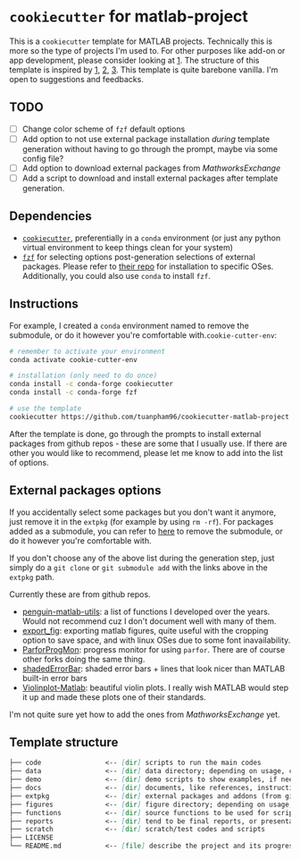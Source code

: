 # `cookiecutter` for matlab-project

This is a `cookiecutter` template for MATLAB projects. Technically this is more so the type of projects I'm used to. For other purposes like add-on or app development, please consider looking at [1]. The structure of this template is inspired by [1], [2], [3]. This template is quite barebone vanilla. I'm open to suggestions and feedbacks.

## TODO

- [ ] Change color scheme of `fzf` default options
- [ ] Add option to not use external package installation *during* template generation without having to go through the prompt, maybe via some config file?
- [ ] Add option to download external packages from *MathworksExchange*
- [ ] Add a script to download and install external packages after template generation.

## Dependencies

- [`cookiecutter`][4], preferentially in a `conda` environment (or just any python virtual environment to keep things clean for your system)
- [`fzf`][5] for selecting options post-generation selections of external packages. Please refer to [their repo][5] for installation to specific OSes. Additionally, you could also use `conda` to install `fzf`.

## Instructions

For example, I created a `conda` environment named to remove the submodule, or do it however you're comfortable with.`cookie-cutter-env`:

``` bash
# remember to activate your environment
conda activate cookie-cutter-env

# installation (only need to do once)
conda install -c conda-forge cookiecutter
conda install -c conda-forge fzf

# use the template
cookiecutter https://github.com/tuanpham96/cookiecutter-matlab-project
```

After the template is done, go through the prompts to install external packages from github repos - these are some that I usually use. If there are other you would like to recommend, please let me know to add into the list of options.

## External packages options

If you accidentally select some packages but you don't want it anymore, just remove it in the `extpkg` (for example by using `rm -rf`). For packages added as a submodule, you can refer to [here][6] to remove the submodule, or do it however you're comfortable with.

If you don't choose any of the above list during the generation step, just simply do a `git clone` or `git submodule add` with the links above in the `extpkg` path.

Currently these are from github repos.

- [penguin-matlab-utils][7]: a list of functions I developed over the years. Would not recommend cuz I don't document well with many of them.
- [export_fig][8]: exporting matlab figures, quite useful with the cropping option to save space, and with linux OSes due to some font inavailability.
- [ParforProgMon][9]: progress monitor for using `parfor`. There are of course other forks doing the same thing.
- [shadedErrorBar][10]: shaded error bars + lines that look nicer than MATLAB built-in error bars
- [Violinplot-Matlab][11]: beautiful violin plots. I really wish MATLAB would step it up and made these plots one of their standards.

I'm not quite sure yet how to add the ones from *MathworksExchange* yet.

## Template structure

``` markdown
├── code                <-- [dir] scripts to run the main codes
├── data                <-- [dir] data directory; depending on usage, create further subdirectories and update the *.gitignore* and *.gitkeep* files
├── demo                <-- [dir] demo scripts to show examples, if needed
├── docs                <-- [dir] documents, like references, instructions, some reports
├── extpkg              <-- [dir] external packages and addons (from github or matlabexchange for example); either download them straight here, clone them, or add as a submodule
├── figures             <-- [dir] figure directory; depending on usage, create further subdirectories
├── functions           <-- [dir] source functions to be used for scripts
├── reports             <-- [dir] tend to be final reports, or presentations
├── scratch             <-- [dir] scratch/test codes and scripts
├── LICENSE
└── README.md           <-- [file] describe the project and its progress here
```

[1]: https://github.com/suever/matlab-plugin-cookiecutter
[2]: https://github.com/drivendata/cookiecutter-data-science
[3]: https://github.com/audreyfeldroy/cookiecutter-pypackage
[4]: https://github.com/cookiecutter/cookiecutter
[5]: https://github.com/junegunn/fzf
[6]: https://stackoverflow.com/questions/1260748/how-do-i-remove-a-submodule
[7]: https://github.com/tuanpham96/penguin-matlab-utils
[8]: https://github.com/altmany/export_fig
[9]: https://github.com/DylanMuir/ParforProgMon
[10]: https://github.com/raacampbell/shadedErrorBar
[11]: https://github.com/bastibe/Violinplot-Matlab
